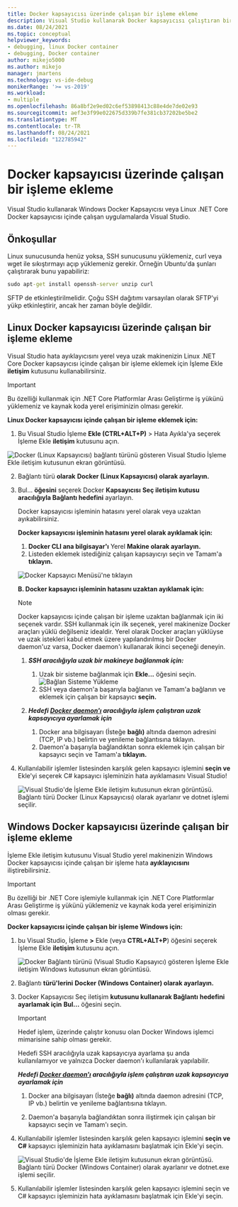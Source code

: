 ```yaml
---
title: Docker kapsayıcısı üzerinde çalışan bir işleme ekleme
description: Visual Studio kullanarak Docker kapsayıcısı çalıştıran bir uygulamada hata ayıklamayı Visual Studio
ms.date: 08/24/2021
ms.topic: conceptual
helpviewer_keywords:
- debugging, linux Docker container
- debugging, Docker container
author: mikejo5000
ms.author: mikejo
manager: jmartens
ms.technology: vs-ide-debug
monikerRange: '>= vs-2019'
ms.workload:
- multiple
ms.openlocfilehash: 86a8bf2e9ed02c6ef53898413c88e4de7de02e93
ms.sourcegitcommit: aef3e3f99e022675d339b7fe381cb37202be5be2
ms.translationtype: MT
ms.contentlocale: tr-TR
ms.lasthandoff: 08/24/2021
ms.locfileid: "122785942"
---
```

# <a name="attach-to-a-process-running-on-a-docker-container"></a>Docker kapsayıcısı üzerinde çalışan bir işleme ekleme 

Visual Studio kullanarak Windows Docker Kapsayıcısı veya Linux .NET Core Docker kapsayıcısı içinde çalışan uygulamalarda Visual Studio.

## <a name="prerequisites"></a>Önkoşullar

Linux sunucusunda henüz yoksa, SSH sunucusunu yüklemeniz, curl veya wget ile sıkıştırmayı açıp yüklemeniz gerekir. Örneğin Ubuntu'da şunları çalıştırarak bunu yapabiliriz:

``` cmd
sudo apt-get install openssh-server unzip curl
```

SFTP de etkinleştirilmelidir. Çoğu SSH dağıtımı varsayılan olarak SFTP'yi yükp etkinleştirir, ancak her zaman böyle değildir.

## <a name="attach-to-a-process-running-on-a-linux-docker-container"></a>Linux Docker kapsayıcısı üzerinde çalışan bir işleme ekleme

Visual Studio hata ayıklayıcısını yerel veya uzak makinenizin Linux .NET Core Docker kapsayıcısı içinde çalışan bir işleme eklemek için İşleme Ekle **iletişim** kutusunu kullanabilirsiniz.

> [!IMPORTANT]
> Bu özelliği kullanmak için .NET Core Platformlar Arası Geliştirme iş yükünü yüklemeniz ve kaynak koda yerel erişiminizin olması gerekir.

**Linux Docker kapsayıcısı içinde çalışan bir işleme eklemek için:**

1. Bu Visual Studio İşleme **Ekle (CTRL+ALT+P)** > Hata Ayıkla'ya seçerek İşleme Ekle **iletişim** kutusunu açın.

![Docker (Linux Kapsayıcısı) bağlantı türünü gösteren Visual Studio İşleme Ekle iletişim kutusunun ekran görüntüsü.](../debugger/media/attach-process-menu.png "Attach_To_Process_Menu")

2. Bağlantı türü **olarak** **Docker (Linux Kapsayıcısı) olarak ayarlayın.**
3. Bul... **öğesini** seçerek Docker **Kapsayıcısı** **Seç iletişim kutusu aracılığıyla Bağlantı hedefini** ayarlayın.

    Docker kapsayıcısı işleminin hatasını yerel olarak veya uzaktan ayıkabilirsiniz.

    **Docker kapsayıcısı işleminin hatasını yerel olarak ayıklamak için:**
    1. **Docker CLI ana bilgisayar'ı** Yerel **Makine olarak ayarlayın.**
    1. Listeden eklemek istediğiniz çalışan kapsayıcıyı seçin ve Tamam'a **tıklayın.**

    ![Docker Kapsayıcı Menüsü'ne tıklayın](../debugger/media/select-docker-container.png "Select_Docker_Container_Menu")

    **B. Docker kapsayıcı işleminin hatasını uzaktan ayıklamak için:**

    > [!NOTE]
    > Docker kapsayıcısı içinde çalışan bir işleme uzaktan bağlanmak için iki seçenek vardır. SSH kullanmak için ilk seçenek, yerel makinenize Docker araçları yüklü değilseniz idealdir.  Yerel olarak Docker araçları yüklüyse ve uzak istekleri kabul etmek üzere yapılandırılmış bir Docker daemon'uz varsa, Docker daemon'ı kullanarak ikinci seçeneği deneyin.

    1. ***SSH aracılığıyla uzak bir makineye bağlanmak için:***
        1. Uzak bir sisteme bağlanmak için **Ekle...** öğesini seçin.<br/>
        ![Bağlan Sisteme Yükleme](../debugger/media/connect-remote-system.png "Bağlan Sisteme Yükleme")
        1. SSH veya daemon'a başarıyla bağlanın ve Tamam'a bağlanın ve eklemek için çalışan bir kapsayıcı **seçin.**

    1. ***Hedefi [Docker daemon'ı](https://docs.docker.com/engine/reference/commandline/dockerd/) aracılığıyla işlem çalıştıran uzak kapsayıcıya ayarlamak için***
        1. Docker ana bilgisayarı (İsteğe **bağlı)** altında daemon adresini (TCP, IP vb.) belirtin ve yenileme bağlantısına tıklayın.
        1. Daemon'a başarıyla bağlandıktan sonra eklemek için çalışan bir kapsayıcı seçin ve Tamam'a **tıklayın.**

4. Kullanılabilir işlemler listesinden karşılık gelen kapsayıcı işlemini  **seçin ve** Ekle'yi seçerek C# kapsayıcı işleminizin hata ayıklamasını Visual Studio!

    ![Visual Studio'de İşleme Ekle iletişim kutusunun ekran görüntüsü. Bağlantı türü Docker (Linux Kapsayıcısı) olarak ayarlanır ve dotnet işlemi seçilir.](../debugger/media/docker-attach-complete.png "Tamamlandı Linux Docker Ekleme Menüsü")

## <a name="attach-to-a-process-running-on-a-windows-docker-container"></a>Windows Docker kapsayıcısı üzerinde çalışan bir işleme ekleme

İşleme Ekle iletişim kutusunu Visual Studio yerel makinenizin Windows Docker kapsayıcısı içinde çalışan bir işleme hata **ayıklayıcısını** iliştirebilirsiniz.

> [!IMPORTANT]
> Bu özelliği bir .NET Core işlemiyle kullanmak için .NET Core Platformlar Arası Geliştirme iş yükünü yüklemeniz ve kaynak koda yerel erişiminizin olması gerekir.

**Docker kapsayıcısı içinde çalışan bir işleme Windows için:**

1. bu Visual Studio, İşleme **>** Ekle (veya **CTRL+ALT+P**) öğesini seçerek İşleme Ekle **iletişim** kutusunu açın.

   ![Docker Bağlantı türünü (Visual Studio Kapsayıcı) gösteren İşleme Ekle iletişim Windows kutusunun ekran görüntüsü.](../debugger/media/attach-process-menu-docker-windows.png "Attach_To_Process_Menu")

2. Bağlantı **türü'lerini** **Docker (Windows Container) olarak ayarlayın.**
3. Docker Kapsayıcısı Seç iletişim **kutusunu kullanarak Bağlantı** **hedefini ayarlamak için** **Bul...** öğesini seçin.

    > [!IMPORTANT]
    > Hedef işlem, üzerinde çalıştır konusu olan Docker Windows işlemci mimarisine sahip olması gerekir.

   Hedefi SSH aracılığıyla uzak kapsayıcıya ayarlama şu anda kullanılamıyor ve yalnızca Docker daemon'ı kullanılarak yapılabilir.

    ***Hedefi [Docker daemon'ı](https://docs.docker.com/engine/reference/commandline/dockerd/) aracılığıyla işlem çalıştıran uzak kapsayıcıya ayarlamak için***
    1. Docker ana bilgisayarı (İsteğe **bağlı)** altında daemon adresini (TCP, IP vb.) belirtin ve yenileme bağlantısına tıklayın.

    1. Daemon'a başarıyla bağlandıktan sonra iliştirmek için çalışan bir kapsayıcı seçin ve Tamam'ı seçin.

4. Kullanılabilir işlemler listesinden karşılık gelen kapsayıcı işlemini  **seçin ve C#** kapsayıcı işleminizin hata ayıklamasını başlatmak için Ekle'yi seçin.

    ![Visual Studio'de İşleme Ekle iletişim kutusunun ekran görüntüsü. Bağlantı türü Docker (Windows Container) olarak ayarlanır ve dotnet.exe işlemi seçilir.](../debugger/media/docker-attach-complete-windows.png "Docker Windows Menüsü tamamlandı")

5. Kullanılabilir işlemler listesinden karşılık gelen kapsayıcı işlemini  seçin ve C# kapsayıcı işleminizin hata ayıklamasını başlatmak için Ekle'yi seçin.